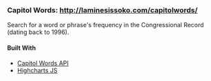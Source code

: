 ### Capitol Words: http://laminesissoko.com/capitolwords/
Search for a word or phrase's frequency in the Congressional Record (dating back to 1996).


#### Built With
* [Capitol Words API](http://sunlightlabs.github.io/Capitol-Words/)
* [Highcharts JS](http://www.highcharts.com/products/highcharts)
